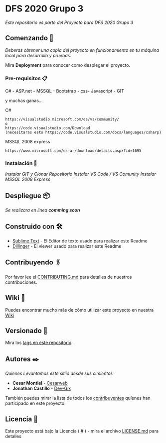 # DFS 2020 Grupo 3


_Este repositorio es parte del Proyecto para DFS 2020 Grupo 3_


## Comenzando 🚀

_Deberas obtener una copia del proyecto en funcionamiento en tu máquina local para desarrollo y pruebas._

Mira **Deployment** para conocer como desplegar el proyecto.


### Pre-requisitos 📋

C# - ASP.net - MSSQL - Bootstrap - css- Javascript - GIT 

y muchas ganas...

C#
```
https://visualstudio.microsoft.com/es/vs/community/
o
https://code.visualstudio.com/Download
(necesitaras esto https://code.visualstudio.com/docs/languages/csharp)
```

MSSQL 2008 express
```
https://www.microsoft.com/es-ar/download/details.aspx?id=1695
```

### Instalación 🔧

_Instalar GIT y Clonar Repositorio
Instalar VS Code / VS Comunity
Instalar MSSQL 2008 Express_


## Despliegue 📦

_Se realizara en linea **comming soon**_

## Construido con 🛠️

* [Sublime Text](https://www.sublimetext.com/) - El Editor de texto usado para realizar este Readme
* [Dillinger](https://dillinger.io/) - El viewer usado para realizar este Readme

## Contribuyendo 🖇️

Por favor lee el [CONTRIBUTING.md](https://github.com/FullStackCatamarca/proyecto_g3-proyecto_g3/blob/main/CONTRIBUTING.md) para detalles de nuestros contribuciones.

## Wiki 📖

Puedes encontrar mucho más de cómo utilizar este proyecto en nuestra [Wiki](https://github.com/FullStackCatamarca/proyecto_g3-proyecto_g3/wiki)

## Versionado 📌

Mira los [tags en este repositorio](https://github.com/FullStackCatamarca/proyecto_g3-proyecto_g3/tags).

## Autores ✒️

_Quienes Levantamos este sitiio desde sus cimientos_

* **Cesar Montiel** - [Cesarweb](https://github.com/cesarweb)
* **Jonathan Castillo** - [Dev-Gix](https://github.com/Dev-Gix)

También puedes mirar la lista de todos los [contribuyentes](https://github.com/FullStackCatamarca/proyecto_g3-proyecto_g3/contributors) quíenes han participado en este proyecto. 

## Licencia 📄

Este proyecto está bajo la Licencia ( # ) - mira el archivo [LICENSE.md](#) para detalles
